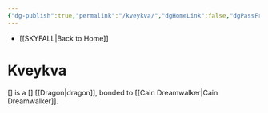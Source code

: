 ```yaml
---
{"dg-publish":true,"permalink":"/kveykva/","dgHomeLink":false,"dgPassFrontmatter":false}
---
```


- [[SKYFALL|Back to Home]]

# Kveykva
[] is a [] [[Dragon|dragon]], bonded to [[Cain Dreamwalker|Cain Dreamwalker]].
